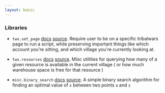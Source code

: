 ```yaml
---
layout: basic
---
```


### Libraries

* `twx.set_page` [docs]({{site.baseurl}}/lib/twx.set_page.html) [source]({{site.baseurl}}/lib/twx.set_page.js). 
  Require user to be on a specific tribalwars page to run a script, while preserving important things like which account you're sitting, and which village you're currently looking at. 

* `twx.resources` [docs]({{site.baseurl}}/lib/twx.resources.html) [source]({{site.baseurl}}/lib/twx.resources.js).
  Misc utilities for querying how many of a given resource is available in the current village ( or how much warehouse space is free for that resource )

* `misc.binary_search` [docs]({{site.baseurl}}/lib/misc.binary_search.html) [source]({{site.baseurl}}/lib/misc.binary_search.js).
  A simple binary search algorithm for finding an optimal value of `x` between two points `a` and `z`

